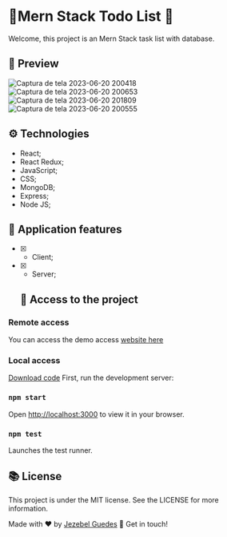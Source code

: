 # 📎Mern Stack Todo List 📝

Welcome, this project  is an Mern Stack task list with database.


##  👀 Preview
![Captura de tela 2023-06-20 200418](https://github.com/Jezebel1990/mern-stack-todo-list/assets/75287031/5cc8f613-6996-43a5-876c-9b2fe208c8ca)
![Captura de tela 2023-06-20 200653](https://github.com/Jezebel1990/mern-stack-todo-list/assets/75287031/80d42d52-62d0-4fdc-833a-6efbcbf08166)
![Captura de tela 2023-06-20 201809](https://github.com/Jezebel1990/mern-stack-todo-list/assets/75287031/de43a4bd-6cf4-4ca7-a8d3-5800a483315b)
![Captura de tela 2023-06-20 200555](https://github.com/Jezebel1990/mern-stack-todo-list/assets/75287031/b4a8d3fe-4e88-4166-9a2f-38bba502d3bd)



## ⚙️ Technologies
- React;
- React Redux;
- JavaScript;
- CSS;
- MongoDB;
- Express;
- Node JS;

## 🎯 Application features
- [x] - Client;
- [x] - Server;


  ## 📂  Access to the project
  
### Remote access
  You can access the demo access [website here](https://client--beamish-biscochitos-ba426a.netlify.app/)


  ### Local access
[Download code](https://github.com/Jezebel1990/mern-stack-todo-list.git)
First, run the development server:

### `npm start`
Open [http://localhost:3000](http://localhost:3000) to view it in your browser.


### `npm test`

Launches the test runner.


## 📚 License
<p>This project is under the MIT license. See the LICENSE for more information.</p>

Made with ♥ by [Jezebel Guedes](https://www.linkedin.com/in/jezebel-guedes/) 👋 Get in touch!
